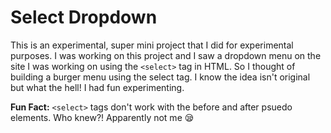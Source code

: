 # Select Dropdown
This is an experimental, super mini project that I did for experimental purposes. I was working on this project and I saw a dropdown menu on the site I was working on using the `<select>` tag in HTML. So I thought of building a burger menu using the select tag. I know the idea isn't original but what the hell! I had fun experimenting. 

**Fun Fact:** `<select>` tags don't work with the before and after psuedo elements. Who knew?! Apparently not me 😪

